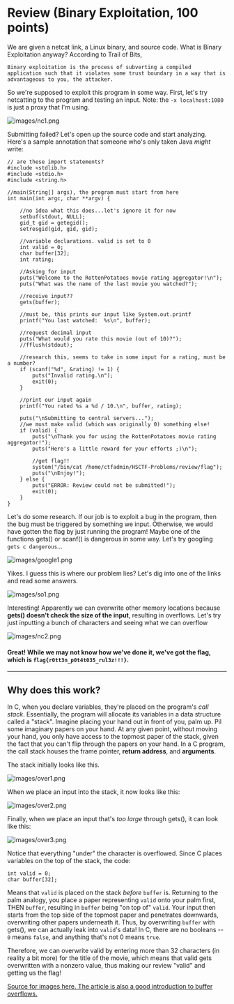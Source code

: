 # Review (Binary Exploitation, 100 points)

We are given a netcat link, a Linux binary, and source code. What is Binary Exploitation anyway? According to Trail of Bits, 
```
Binary exploitation is the process of subverting a compiled application such that it violates some trust boundary in a way that is advantageous to you, the attacker.
```

So we're supposed to exploit this program in some way. First, let's try netcatting to the program and testing an input. Note: the `-x localhost:1080` is just a proxy that I'm using.

![images/nc1.png](images/nc1.png)

Submitting failed? Let's open up the source code and start analyzing. Here's a sample annotation that someone who's only taken Java *might* write:

```
// are these import statements?
#include <stdlib.h>
#include <stdio.h>
#include <string.h>

//main(String[] args), the program must start from here
int main(int argc, char **argv) {

	//no idea what this does...let's ignore it for now
	setbuf(stdout, NULL);
	gid_t gid = getegid();
	setresgid(gid, gid, gid);

	//variable declarations. valid is set to 0
	int valid = 0;
	char buffer[32];
	int rating;

	//Asking for input
	puts("Welcome to the RottenPotatoes movie rating aggregator!\n");
	puts("What was the name of the last movie you watched?");
	
    //receive input??
    gets(buffer);
    
    //must be, this prints our input like System.out.printf
	printf("You last watched:  %s\n", buffer);
    
    //request decimal input
	puts("What would you rate this movie (out of 10)?");
	//fflush(stdout);
    
    //research this, seems to take in some input for a rating, must be a number?
	if (scanf("%d", &rating) != 1) {
		puts("Invalid rating.\n");
		exit(0);
	}
    
    //print our input again
	printf("You rated %s a %d / 10.\n", buffer, rating);
	
    puts("\nSubmitting to central servers...");
	//we must make valid (which was originally 0) something else!
    if (valid) {
		puts("\nThank you for using the RottenPotatoes movie rating aggregator!");
		puts("Here's a little reward for your efforts ;)\n");
        
        //get flag!!
		system("/bin/cat /home/ctfadmin/HSCTF-Problems/review/flag");
		puts("\nEnjoy!");
	} else {
		puts("ERROR: Review could not be submitted!");
		exit(0);
	}
}

```

Let's do some research. If our job is to exploit a bug in the program, then the bug must be triggered by something we input. Otherwise, we would have gotten the flag by just running the program! Maybe one of the functions gets() or scanf() is dangerous in some way. Let's try googling `gets c dangerous`...

![images/google1.png](images/google1.png)

Yikes. I guess this is where our problem lies? Let's dig into one of the links and read some answers.

![images/so1.png](images/so1.png)

Interesting! Apparently we can overwrite other memory locations because **gets() doesn't check the size of the input**, resulting in overflows. Let's try just inputting a bunch of characters and seeing what we can overflow

![images/nc2.png](images/nc2.png)

#### Great! While we may not know how we've done it, we've got the flag, which is `flag{r0tt3n_p0t4t035_rul3z!!!}`.

-----

## Why does this work?


In C, when you declare variables, they're placed on the program's *call stack*. Essentially, the program will allocate its variables in a data structure called a "stack". Imagine placing your hand out in front of you, palm up. Pil some imaginary papers on your hand. At any given point, without moving your hand, you only have access to the topmost paper of the stack, given the fact that you can't flip through the papers on your hand. In a C program, the call stack houses the frame pointer, **return address**, and **arguments**.

The stack initially looks like this.

![images/over1.png](images/over1.png)

When we place an input into the stack, it now looks like this:

![images/over2.png](images/over2.png)

Finally, when we place an input that's *too large* through gets(), it can look like this:

![images/over3.png](images/over3.png)

Notice that everything "under" the character is overflowed. Since C places variables on the top of the stack, the code:

```
int valid = 0;
char buffer[32];
```

Means that `valid` is placed on the stack *before* `buffer` is. Returning to the palm analogy, you place a paper representing `valid` onto your palm first, THEN `buffer`, resulting in `buffer` being "on top of" `valid`. Your input then starts from the top side of the topmost paper and penetrates downwards, overwriting other papers underneath it. Thus, by overwriting `buffer` with gets(), we can actually leak into `valid`'s data! In C, there are no booleans -- `0` means `false`, and anything that's not 0 means `true`. 

Therefore, we can overwrite valid by entering more than 32 characters (in reality a bit more) for the title of the movie, which means that valid gets overwritten with a nonzero value, thus making our review "valid" and getting us the flag!

[Source for images here. The article is also a good introduction to buffer overflows.](https://en.wikipedia.org/wiki/Stack_buffer_overflow)